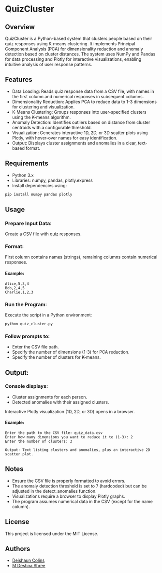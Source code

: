 # QuizCluster
## Overview
QuizCluster is a Python-based system that clusters people based on their quiz responses using K-means clustering. It implements Principal Component Analysis (PCA) for dimensionality reduction and anomaly detection based on cluster distances. The system uses NumPy and Pandas for data processing and Plotly for interactive visualizations, enabling intuitive analysis of user response patterns.

## Features
- Data Loading: Reads quiz response data from a CSV file, with names in the first column and numerical responses in subsequent columns.
- Dimensionality Reduction: Applies PCA to reduce data to 1-3 dimensions for clustering and visualization.
- K-Means Clustering: Groups responses into user-specified clusters using the K-means algorithm.
- Anomaly Detection: Identifies outliers based on distance from cluster centroids with a configurable threshold.
- Visualization: Generates interactive 1D, 2D, or 3D scatter plots using Plotly, with hover-over names for easy identification.
- Output: Displays cluster assignments and anomalies in a clear, text-based format.

## Requirements

- Python 3.x
- Libraries: numpy, pandas, plotly.express
- Install dependencies using:
```bash
pip install numpy pandas plotly
```

## Usage

### Prepare Input Data:
Create a CSV file with quiz responses.
### Format: 
First column contains names (strings), remaining columns contain numerical responses.
#### Example:
```
Alice,5,3,4
Bob,2,4,5
Charlie,1,2,3
```
### Run the Program:

Execute the script in a Python environment:
```bash
python quiz_cluster.py
```

### Follow prompts to:
- Enter the CSV file path.
- Specify the number of dimensions (1-3) for PCA reduction.
- Specify the number of clusters for K-means.

## Output:

### Console displays:
- Cluster assignments for each person.
- Detected anomalies with their assigned clusters.

Interactive Plotly visualization (1D, 2D, or 3D) opens in a browser.

#### Example:
```
Enter the path to the CSV file: quiz_data.csv
Enter how many dimensions you want to reduce it to (1-3): 2
Enter the number of clusters: 3

Output: Text listing clusters and anomalies, plus an interactive 2D scatter plot.
```
## Notes

- Ensure the CSV file is properly formatted to avoid errors.
- The anomaly detection threshold is set to 7 (hardcoded) but can be adjusted in the detect_anomalies function.
- Visualizations require a browser to display Plotly graphs.
- The program assumes numerical data in the CSV (except for the name column).

## License
This project is licensed under the MIT License.

## Authors

- [Deishaun Colins](https://github.com/shaundcm)
- [M Deshna Shree](https://github.com/dsdeshna)

